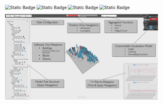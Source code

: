 ![Static Badge](https://img.shields.io/badge/ThreeJS-green)
![Static Badge](https://img.shields.io/badge/ViteJs-blue)
![Static Badge](https://img.shields.io/badge/Express-orange)
![Static Badge](https://img.shields.io/badge/bin\-pack-red)

<img src="video-demos%2Fbanner.png" width="1000">